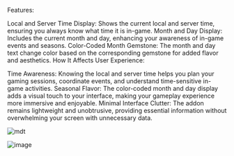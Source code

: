 Features:

Local and Server Time Display: Shows the current local and server time, ensuring you always know what time it is in-game.
Month and Day Display: Includes the current month and day, enhancing your awareness of in-game events and seasons.
Color-Coded Month Gemstone: The month and day text change color based on the corresponding gemstone for added flavor and aesthetics.
How It Affects User Experience:

Time Awareness: Knowing the local and server time helps you plan your gaming sessions, coordinate events, and understand time-sensitive in-game activities.
Seasonal Flavor: The color-coded month and day display adds a visual touch to your interface, making your gameplay experience more immersive and enjoyable.
Minimal Interface Clutter: The addon remains lightweight and unobtrusive, providing essential information without overwhelming your screen with unnecessary data.

![mdt](https://github.com/user-attachments/assets/adaab791-14f1-4cfb-9c20-f83b0b5fb874)

![image](https://github.com/user-attachments/assets/55cb00a1-a4db-46b4-ac4f-e26b417ac571)
